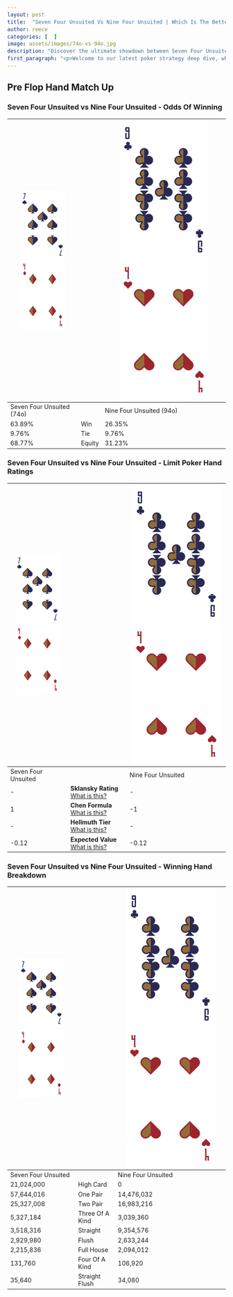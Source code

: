 ```yaml
---
layout: post
title:  "Seven Four Unsuited Vs Nine Four Unsuited | Which Is The Better Hand In Poker? A Complete Guide"
author: reece
categories: [  ]
image: assets/images/74o-vs-94o.jpg
description: "Discover the ultimate showdown between Seven Four Unsuited and Nine Four Unsuited in poker! Uncover the odds, strategies, and scenarios where one hand triumphs over the other. Get ready to up your poker game with this thrilling analysis."
first_paragraph: "<p>Welcome to our latest poker strategy deep dive, where we're pitting two distinct hands against each other in a high-stakes showdown: Seven Four Unsuited vs Nine Four Unsuited.</p><p>In the dynamic world of poker, every decision counts, and knowing which hand holds the upper hand is key to your success at the table.</p><p>In this article, we'll dissect these two hands, explore the scenarios where one dominates the other, and equip you with the knowledge to make strategic choices that can tip the odds in your favor.</p><p>Get ready to unravel the intriguing dynamics of these poker hands and elevate your game to new heights.</p>"
---
```




[comment]: # (sp0)

## Pre Flop Hand Match Up

<div class="table hand-ratings" markdown="1"> 



### Seven Four Unsuited vs Nine Four Unsuited - Odds Of Winning


    
| ![image info](assets/images/hand1/7.png) ![image info](assets/images/hand1/4o.png) |  | ![image info](assets/images/hand2/9.png) ![image info](assets/images/hand2/4o.png) |
| -------- | -------- | -------- |
| Seven Four Unsuited (74o) |  | Nine Four Unsuited (94o) |
| 63.89% | Win | 26.35% |
| 9.76% | Tie | 9.76% |
| 68.77% | Equity | 31.23% |




[comment]: # (sp1)



### Seven Four Unsuited vs Nine Four Unsuited - Limit Poker Hand Ratings


    
| ![image info](assets/images/hand1/7.png) ![image info](assets/images/hand1/4o.png) |  | ![image info](assets/images/hand2/9.png) ![image info](assets/images/hand2/4o.png) |
| -------- | -------- | -------- |
| Seven Four Unsuited |  | Nine Four Unsuited |
| - | **Sklansky Rating** [What is this?](/sklansky-rating-explained) | - |
| 1 | **Chen Formula** [What is this?](/chen-formula-explained) | -1 |
| - | **Hellmuth Tier** [What is this?](/Hellmuth-tier-explained) | - |
| -0.12 | **Expected Value** [What is this?](/expected-value-explained) | -0.12 |




[comment]: # (sp2)



### Seven Four Unsuited vs Nine Four Unsuited - Winning Hand Breakdown


    
| ![image info](assets/images/hand1/7.png) ![image info](assets/images/hand1/4o.png) |  | ![image info](assets/images/hand2/9.png) ![image info](assets/images/hand2/4o.png) |
| -------- | -------- | -------- |
| Seven Four Unsuited |  | Nine Four Unsuited |
| 21,024,000 | High Card | 0 |
| 57,644,016 | One Pair | 14,476,032 |
| 25,327,008 | Two Pair | 16,983,216 |
| 5,327,184 | Three Of A Kind | 3,039,360 |
| 3,518,316 | Straight | 9,354,576 |
| 2,929,980 | Flush | 2,633,244 |
| 2,215,836 | Full House | 2,094,012 |
| 131,760 | Four Of A Kind | 106,920 |
| 35,640 | Straight Flush | 34,080 |




[comment]: # (sp3)



</div>

[comment]: # (sp4)



[comment]: # (sp5)

